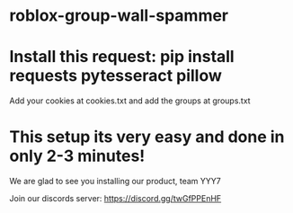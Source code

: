 # roblox-group-wall-spammer

# Install this request: pip install requests pytesseract pillow
Add your cookies at cookies.txt and add the groups at groups.txt

# This setup its very easy and done in only 2-3 minutes!

We are glad to see you installing our product, team YYY7

Join our discords server:
https://discord.gg/twGfPPEnHF
